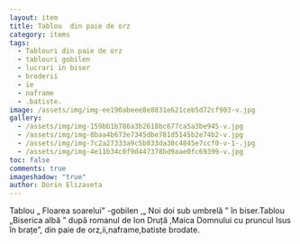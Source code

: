```yaml
---
layout: item
title: Tablou  din paie de orz
category: items
tags:
  - Tablouri din paie de orz
  - tablouri gobilen
  - lucrari in biser
  - broderii
  - ie
  - naframe
  - .batiste.
image: /assets/img/img-ee190abeee8e8831e621ceb5d72cf903-v.jpg
gallery:
  - /assets/img/img-159bb1b786a3b2618bc677ca5a3be945-v.jpg
  - /assets/img/img-8baa4b673e7345dbe781d5145b2e74b2-v.jpg
  - /assets/img/img-7c2a27333a9c5b833da30c4845e7ccf0-v-1-.jpg
  - /assets/img/img-4e11b34c0f9d447378bd9aae0fc69399-v.jpg
toc: false
comments: true
imageshadow: "true"
author: Dorin Elizaveta
---
```

Tablou „  Floarea soarelui” -gobilen ,„ Noi doi sub umbrelă ” în biser.Tablou „Biserica albă ” după romanul  de Ion Druță ,Maica Domnului cu pruncul Isus în brațe”,  din paie de orz,ii,naframe,batiste brodate.